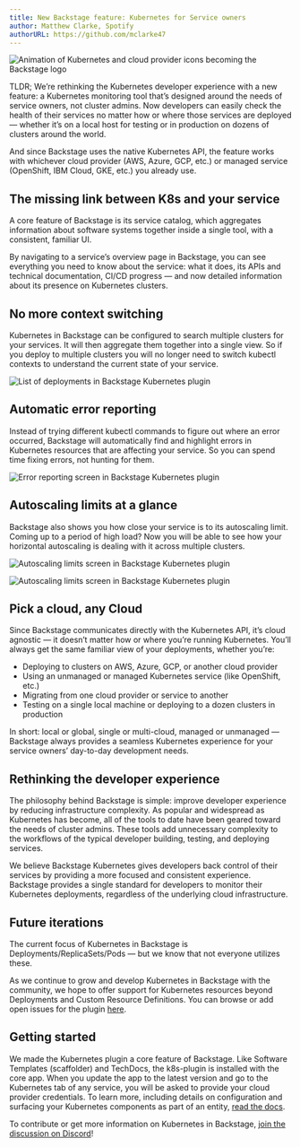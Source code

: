 ```yaml
---
title: New Backstage feature: Kubernetes for Service owners
author: Matthew Clarke, Spotify
authorURL: https://github.com/mclarke47
---
```


![Animation of Kubernetes and cloud provider icons becoming the Backstage logo](/blog/assets/21-01-12/backstage-k8s-1-hero.gif)

TLDR; We’re rethinking the Kubernetes developer experience with a new feature: a Kubernetes monitoring tool that’s designed around the needs of service owners, not cluster admins. Now developers can easily check the health of their services no matter how or where those services are deployed — whether it’s on a local host for testing or in production on dozens of clusters around the world.

And since Backstage uses the native Kubernetes API, the feature works with whichever cloud provider (AWS, Azure, GCP, etc.) or managed service (OpenShift, IBM Cloud, GKE, etc.) you already use.

<!--truncate-->

## The missing link between K8s and your service

A core feature of Backstage is its service catalog, which aggregates information about software systems together inside a single tool, with a consistent, familiar UI.

By navigating to a service’s overview page in Backstage, you can see everything you need to know about the service: what it does, its APIs and technical documentation, CI/CD progress — and now detailed information about its presence on Kubernetes clusters.

## No more context switching

Kubernetes in Backstage can be configured to search multiple clusters for your services. It will then aggregate them together into a single view. So if you deploy to multiple clusters you will no longer need to switch kubectl contexts to understand the current state of your service.

![List of deployments in Backstage Kubernetes plugin](/blog/assets/21-01-12/backstage-k8s-2-deployments.png)

## Automatic error reporting

Instead of trying different kubectl commands to figure out where an error occurred, Backstage will automatically find and highlight errors in Kubernetes resources that are affecting your service. So you can spend time fixing errors, not hunting for them.

![Error reporting screen in Backstage Kubernetes plugin](/blog/assets/21-01-12/backstage-k8s-3-error-reporting.png)

## Autoscaling limits at a glance

Backstage also shows you how close your service is to its autoscaling limit. Coming up to a period of high load? Now you will be able to see how your horizontal autoscaling is dealing with it across multiple clusters.

![Autoscaling limits screen in Backstage Kubernetes plugin](/blog/assets/21-01-12/backstage-k8s-4-autoscaling-limits.png)

![Autoscaling limits screen in Backstage Kubernetes plugin](/blog/assets/21-01-12/backstage-k8s-5-autoscaling-limits.png)

## Pick a cloud, any Cloud

Since Backstage communicates directly with the Kubernetes API, it’s cloud agnostic — it doesn’t matter how or where you’re running Kubernetes. You’ll always get the same familiar view of your deployments, whether you’re:

- Deploying to clusters on AWS, Azure, GCP, or another cloud provider
- Using an unmanaged or managed Kubernetes service (like OpenShift, etc.)
- Migrating from one cloud provider or service to another
- Testing on a single local machine or deploying to a dozen clusters in production

In short: local or global, single or multi-cloud, managed or unmanaged — Backstage always provides a seamless Kubernetes experience for your service owners’ day-to-day development needs.

## Rethinking the developer experience

The philosophy behind Backstage is simple: improve developer experience by reducing infrastructure complexity. As popular and widespread as Kubernetes has become, all of the tools to date have been geared toward the needs of cluster admins. These tools add unnecessary complexity to the workflows of the typical developer building, testing, and deploying services.

We believe Backstage Kubernetes gives developers back control of their services by providing a more focused and consistent experience. Backstage provides a single standard for developers to monitor their Kubernetes deployments, regardless of the underlying cloud infrastructure.

## Future iterations

The current focus of Kubernetes in Backstage is Deployments/ReplicaSets/Pods — but we know that not everyone utilizes these.

As we continue to grow and develop Kubernetes in Backstage with the community, we hope to offer support for Kubernetes resources beyond Deployments and Custom Resource Definitions. You can browse or add open issues for the plugin [here].

## Getting started

We made the Kubernetes plugin a core feature of Backstage. Like Software Templates (scaffolder) and TechDocs, the k8s-plugin is installed with the core app. When you update the app to the latest version and go to the Kubernetes tab of any service, you will be asked to provide your cloud provider credentials. To learn more, including details on configuration and surfacing your Kubernetes components as part of an entity, [read the docs].

To contribute or get more information on Kubernetes in Backstage, [join the discussion on Discord]!

[here]: https://github.com/backstage/backstage/issues?q=is%3Aissue+is%3Aopen+kubernetes+label%3Ak8s-plugin
[read the docs]: https://backstage.io/docs/features/kubernetes/overview
[join the discussion on discord]: https://discord.gg/MUpMjP2
